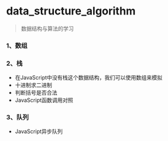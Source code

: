 # data_structure_algorithm
> 数据结构与算法的学习
### 1、数组
### 2、栈
+ 在JavaScript中没有栈这个数据结构，我们可以使用数组来模拟
+ 十进制求二进制
+ 判断括号是否合法
+ JavaScript函数调用对照
### 3、队列
+ JavaScript异步队列


